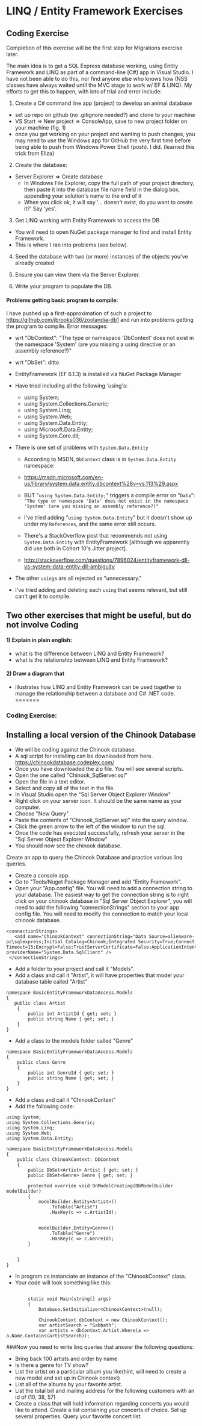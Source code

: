 # LINQ / Entity Framework Exercises

## Coding Exercise

Completion of this exercise will be the first step for Migrations exercise later.

The main idea is to get a SQL Express database working, using Entity Framework and LINQ as part of a command-line [C#] app in Visual Studio.  I have not been able to do this, nor find anyone else who knows how (NSS classes have always waited until the MVC stage to work w/ EF & LINQ).  My efforts to get this to happen, with lots of trial and error include:

1. Create a C# command line app (project) to develop an animal database   
  * set up repo on github (no .gitignore needed?) and clone to your machine
  * VS Start => New project => ConsoleApp, save to new project folder on your machine (fig. 1)
  * once you get working on your project and wanting to push changes, you may need to use the Windows app for GitHub the very first time before being able to push from Windows Power Shell (posh).  I did. (learned this trick from Eliza)

2. Create the database:
 * Server Explorer => Create database
    * In Windows File Explorer, copy the full path of your project directory, then paste it into the database file name field in the dialog box, appending your solution's name to the end of it
    * When you click ok, it will say '... doesn't exist, do you want to create it?'  Say 'yes'.

3. Get LINQ working with Entity Framework to access the DB
  * You will need to open NuGet package manager to find and install Entity Framework.
  * This is where I ran into problems (see below).  

4. Seed the database with two (or more) instances of the objects you've already created

5. Ensure you can view them via the Server Explorer.

6. Write your program to populate the DB.

#### Problems getting basic program to compile:
I have pushed up a first-approximation of such a project to https://github.com/jbrooks036/zoolandia-db1
and run into problems getting the program to compile.  Error messages:
 * wrt "DbContext":  "The type or namespace 'DbContext' does not exist in the namespace 'System' (are you missing a using directive or an assembly reference?)"
 * wrt "DbSet": ditto

 * EntityFramework (EF 6.1.3) is installed via NuGet Package Manager
 * Have tried including all the following 'using's:
   * using System;
   * using System.Collections.Generic;
   * using System.Linq;
   * using System.Web;
   * using System.Data.Entity;
   * using Microsoft.Data.Entity;
   * using System.Core.dll;

 * There is one set of problems with `System.Data.Entity`
    * According to MSDN, `DbContext` class is in `System.Data.Entity` namespace:    
     * https://msdn.microsoft.com/en-us/library/system.data.entity.dbcontext%28v=vs.113%29.aspx

   * BUT "`using System.Data.Entity;`" triggers a compile error on "`Data`":  `"The type or namespace 'Data' does not exist in the namespace 'System' (are you missing an assembly reference?)"`  
   * I've tried adding "`using System.Data.Entity`" but it doesn't show up under my `References`, and the same error still occurs.  
   * There's a StackOverflow post that recommends not using `System.Data.Entity` with EntityFramework [although we apparently did use both in Cohort 10's Jitter project].
    * http://stackoverflow.com/questions/7896024/entityframework-dll-vs-system-data-entity-dll-ambiguity

* The other `using`s are all rejected as "unnecessary."  
 * I've tried adding and deleting each `using` that seems relevant, but still can't get it to compile.

## Two other exercises that might be useful, but do not involve Coding
#### 1) Explain in plain english:
  * what is the difference between LINQ and Entity Framework?
  * what is the relationship between LINQ and Entity Framework?

#### 2) Draw a diagram that
 * illustrates how LINQ and Entity Framework can be used together to manage the relationship between a database and C# .NET code.
=======
### Coding Exercise:
## Installing a local version of the Chinook Database
* We will be coding against the Chinook database.
* A sql script for installing can be downloaded from here. https://chinookdatabase.codeplex.com/
* Once you have downloaded the zip file. You will see several scripts.
* Open the one called "Chinook_SqlServer.sql"
* Open the file in a text editor. 
* Select and copy all of the text in the file.
* In Visual Studio open the "Sql Server Object Explorer Window"
* Right click on your server icon. It should be the same name as your computer.
* Choose "New Query"
* Paste the contents of "Chinook_SqlServer.sql" into the query window.
* Click the green arrow to the left of the window to run the sql.
* Once the code has executed successfully, refresh your server in the "Sql Server Object Explorer Window"
* You should now see the chinook database. 

Create an app to query the Chinook Database and practice various linq queries. 
* Create a console app.
* Go to "Tools/Nuget Package Manager and add "Entity Framework".
* Open your "App.config" file. You will need to add a connection string to your database. The easiest way to get the connection string is to right click on your chinook database in "Sql Server Object Explorer", you will need to add the following "connectionStrings" section to your app config file. You will need to modify the connection to match your local chinook database. 
 ```
 <connectionStrings>
    <add name="ChinookContext" connectionString="Data Source=alienware-pc\sqlexpress;Initial Catalog=Chinook;Integrated Security=True;Connect Timeout=15;Encrypt=False;TrustServerCertificate=False;ApplicationIntent=ReadWrite;MultiSubnetFailover=False"  providerName="System.Data.SqlClient" />
  </connectionStrings>
 ```
* Add a folder to your project and call it "Models".
* Add a class and call it "Artist", it will have properties that model your database table called "Artist"
```
namespace BasicEntityFrameworkDataAccess.Models
{
   public class Artist
    {
        public int ArtistId { get; set; }
        public string Name { get; set; }
    }
}

```
* Add a class to the models folder called "Genre"
```
namespace BasicEntityFrameworkDataAccess.Models
{
    public class Genre
    {
        public int GenreId { get; set; }
        public string Name { get; set; }
    }
}
```

* Add a class and call it "ChinookContext"
* Add the following code:
```
using System;
using System.Collections.Generic;
using System.Linq;
using System.Web;
using System.Data.Entity;

namespace BasicEntityFrameworkDataAccess.Models
{
    public class ChinookContext: DbContext
    {
        public DbSet<Artist> Artist { get; set; }
        public DbSet<Genre> Genre { get; set; }

        protected override void OnModelCreating(DbModelBuilder modelBuilder)
        {
            modelBuilder.Entity<Artist>()
                .ToTable("Artist")
                .HasKey(c => c.ArtistId);


            modelBuilder.Entity<Genre>()
                .ToTable("Genre")
                .HasKey(c => c.GenreId);
        }


    }
}
```
* In program.cs instanciate an instance of the "ChinookContext" class. 
* Your code will look something like this:
```

        static void Main(string[] args)
        {
            Database.SetInitializer<ChinookContext>(null);

            ChinookContext dbContext = new ChinookContext();
            var artistSearch = "Sabbath";
            var artists = dbContext.Artist.Where(a => a.Name.Contains(artistSearch));
```
###Now you need to write linq queries that answer the following questions:
 * Bring back 100 artists and order by name
 * Is there a genre for TV show?
 * List the artist on a particular album you like(hint, will need to create a new model and set up in Chinook context)
 * List all of the albums by your favorite artist.
 * List the total bill and mailing address for the following customers with an id of (10, 38, 57)
 * Create a class that will hold information regarding concerts you would like to attend. Create a list containing
    your concerts of choice. Set up several properties. Query your favorite concert list.
